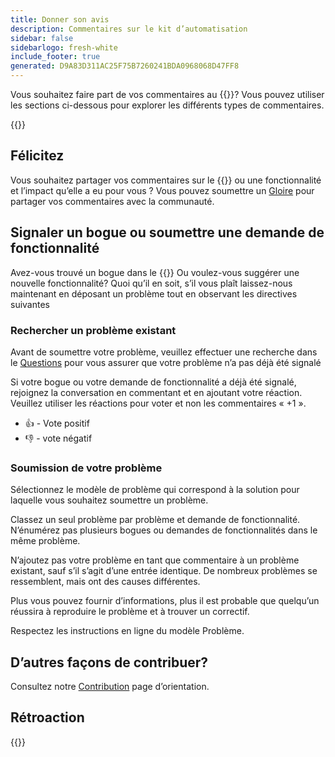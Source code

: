 ```yaml
---
title: Donner son avis
description: Commentaires sur le kit d’automatisation
sidebar: false
sidebarlogo: fresh-white
include_footer: true
generated: D9A83D311AC25F75B7260241BDA0968068D47FF8
---
```


Vous souhaitez faire part de vos commentaires au {{<product-name>}}? Vous pouvez utiliser les sections ci-dessous pour explorer les différents types de commentaires.

{{<toc>}}

## Félicitez

Vous souhaitez partager vos commentaires sur le {{<product-name>}} ou une fonctionnalité et l’impact qu’elle a eu pour vous ? Vous pouvez soumettre un [Gloire](https://github.com/microsoft/powercat-automation-kit/issues/new?assignees=&labels=automation-kit%2Ckudos&template=4-automation-kit-kudos.yml&title=%5BAutomation+Kit+-+Kudos%5D+Your+summary) pour partager vos commentaires avec la communauté.

## Signaler un bogue ou soumettre une demande de fonctionnalité

Avez-vous trouvé un bogue dans le {{<product-name>}} Ou voulez-vous suggérer une nouvelle fonctionnalité? Quoi qu’il en soit, s’il vous plaît laissez-nous maintenant en déposant un problème tout en observant les directives suivantes

### Rechercher un problème existant

Avant de soumettre votre problème, veuillez effectuer une recherche dans le [Questions](https://github.com/microsoft/automation-kit/issues) pour vous assurer que votre problème n’a pas déjà été signalé

Si votre bogue ou votre demande de fonctionnalité a déjà été signalé, rejoignez la conversation en commentant et en ajoutant votre réaction. Veuillez utiliser les réactions pour voter et non les commentaires « +1 ».

- 👍 - Vote positif
- 👎 - vote négatif

### Soumission de votre problème

Sélectionnez le modèle de problème qui correspond à la solution pour laquelle vous souhaitez soumettre un problème.

Classez un seul problème par problème et demande de fonctionnalité. N’énumérez pas plusieurs bogues ou demandes de fonctionnalités dans le même problème.

N’ajoutez pas votre problème en tant que commentaire à un problème existant, sauf s’il s’agit d’une entrée identique. De nombreux problèmes se ressemblent, mais ont des causes différentes.

Plus vous pouvez fournir d’informations, plus il est probable que quelqu’un réussira à reproduire le problème et à trouver un correctif.

Respectez les instructions en ligne du modèle Problème.

## D’autres façons de contribuer?

Consultez notre [Contribution](/fr/contribution) page d’orientation.

## Rétroaction

{{<questions name="/contribution/feedback.json" completed="Thank you for providing feedback" showNavigationButtons=false >}}
